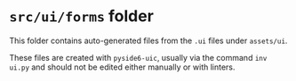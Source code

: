 # `src/ui/forms` folder
This folder contains auto-generated files from the `.ui` files under `assets/ui`.

These files are created with `pyside6-uic`, usually via the command `inv ui.py` and should not be
edited either manually or with linters.
